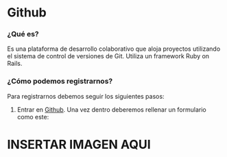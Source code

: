 # Github #
### ¿Qué es? ###
Es una plataforma de desarrollo colaborativo que aloja proyectos utilizando el sistema de control de versiones de Git. Utiliza un framework Ruby on Rails.
### ¿Cómo podemos registrarnos? ###
Para registrarnos debemos seguir los siguientes pasos:
1. Entrar en [Github](https://github.com/join).
Una vez dentro deberemos rellenar un formulario como este:
# INSERTAR IMAGEN AQUI #
#